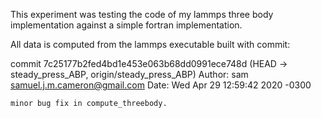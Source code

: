 This experiment was testing the code of my lammps three body
implementation against a simple fortran implementation.

All data is computed from the lammps executable built with commit:

commit 7c25177b2fed4bd1e453e063b68dd0991ece748d
(HEAD -> steady_press_ABP, origin/steady_press_ABP)
Author: sam <samuel.j.m.cameron@gmail.com>
Date:   Wed Apr 29 12:59:42 2020 -0300

    minor bug fix in compute_threebody.